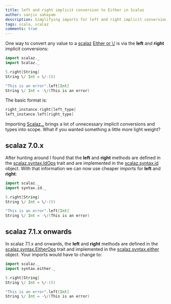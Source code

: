 ```yaml
---
title: left and right implicit conversion to Either in Scalaz
author: sanjiv sahayam
description: Simplifying imports for left and right implicit conversions to scalaz Either.
tags: scala, scalaz
comments: true
---
```


One way to convert any value to a [scalaz](https://github.com/scalaz/scalaz) [Either or \\/](https://github.com/scalaz/scalaz/blob/series/7.3.x/core/src/main/scala/scalaz/Either.scala) is via the __left__ and __right__ implicit conversions:

```{.scala .scrollx}
import scalaz._
import Scalaz._

5.right[String]
String \/ Int = \/-(5)

"This is an error".left[Int]
String \/ Int = -\/(This is an error)
```

The basic format is:

```{.scala .scrollx}
right_instance.right[left_type]
left_instance.left[right_type]
```

Importing [Scalaz._](https://github.com/scalaz/scalaz/blob/series/7.1.x/core/src/main/scala/scalaz/Scalaz.scala) brings a lot of unnecessary implicit conversions and types into scope. What if you wanted something a little more light weight?

## scalaz 7.0.x ##

After hunting around I found that the __left__ and __right__ methods are defined in the [scalaz.syntax.IdOps](https://github.com/scalaz/scalaz/blob/series/7.1.x/core/src/main/scala/scalaz/syntax/IdOps.scala) trait and are implemented in the [scalaz.syntax.id](https://github.com/scalaz/scalaz/blob/series/7.1.x/core/src/main/scala/scalaz/syntax/Syntax.scala) object. With that information we can now use cheaper imports for __left__ and __right__:

```{.scala .scrollx}
import scalaz._
import syntax.id._

5.right[String]
String \/ Int = \/-(5)

"This is an error".left[Int]
String \/ Int = -\/(This is an error)
```

## scalaz 7.1.x onwards ##

In scalaz 7.1.x and onwards, the __left__ and __right__ methods are defined in the [scalaz.syntax.EitherOps](https://github.com/scalaz/scalaz/blob/series/7.2.x/core/src/main/scala/scalaz/syntax/EitherOps.scala) trait and implemented in the [scalaz.syntax.either](https://github.com/scalaz/scalaz/blob/series/7.2.x/core/src/main/scala/scalaz/syntax/Syntax.scala) object. Your imports would have to change to:

```{.scala .scrollx}
import scalaz._
import syntax.either._

5.right[String]
String \/ Int = \/-(5)

"This is an error".left[Int]
String \/ Int = -\/(This is an error)
```